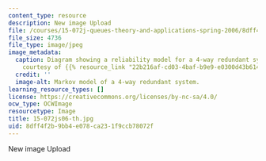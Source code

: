 ```yaml
---
content_type: resource
description: New image Upload
file: /courses/15-072j-queues-theory-and-applications-spring-2006/8dff4f2b9bb4e078ca231f9ccb78072f_15-072js06-th.jpg
file_size: 4736
file_type: image/jpeg
image_metadata:
  caption: Diagram showing a reliability model for a 4-way redundant system. (Image
    courtesy of {{% resource_link "22b216af-cd03-4baf-b9e9-e0300d43b614" "NASA" %}}.)
  credit: ''
  image-alt: Markov model of a 4-way redundant system.
learning_resource_types: []
license: https://creativecommons.org/licenses/by-nc-sa/4.0/
ocw_type: OCWImage
resourcetype: Image
title: 15-072js06-th.jpg
uid: 8dff4f2b-9bb4-e078-ca23-1f9ccb78072f
---
```

New image Upload